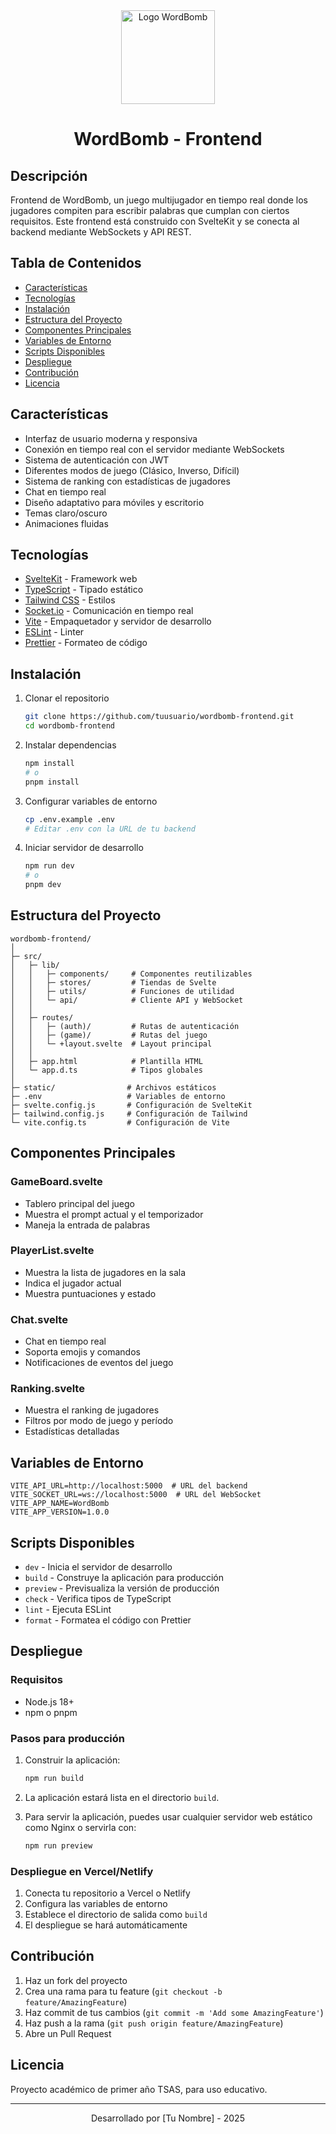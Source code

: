 <div align="center">
    <img width="150" height="150" src="https://i.imgur.com/bkOWbtZ.png" alt="Logo WordBomb">
    <h1>WordBomb - Frontend</h1>
</div>

## Descripción

Frontend de WordBomb, un juego multijugador en tiempo real donde los jugadores compiten para escribir palabras que cumplan con ciertos requisitos. Este frontend está construido con SvelteKit y se conecta al backend mediante WebSockets y API REST.

## Tabla de Contenidos
- [Características](#características)
- [Tecnologías](#tecnologías)
- [Instalación](#instalación)
- [Estructura del Proyecto](#estructura-del-proyecto)
- [Componentes Principales](#componentes-principales)
- [Variables de Entorno](#variables-de-entorno)
- [Scripts Disponibles](#scripts-disponibles)
- [Despliegue](#despliegue)
- [Contribución](#contribución)
- [Licencia](#licencia)

## Características

- Interfaz de usuario moderna y responsiva
- Conexión en tiempo real con el servidor mediante WebSockets
- Sistema de autenticación con JWT
- Diferentes modos de juego (Clásico, Inverso, Difícil)
- Sistema de ranking con estadísticas de jugadores
- Chat en tiempo real
- Diseño adaptativo para móviles y escritorio
- Temas claro/oscuro
- Animaciones fluidas

## Tecnologías

- [SvelteKit](https://kit.svelte.dev/) - Framework web
- [TypeScript](https://www.typescriptlang.org/) - Tipado estático
- [Tailwind CSS](https://tailwindcss.com/) - Estilos
- [Socket.io](https://socket.io/) - Comunicación en tiempo real
- [Vite](https://vitejs.dev/) - Empaquetador y servidor de desarrollo
- [ESLint](https://eslint.org/) - Linter
- [Prettier](https://prettier.io/) - Formateo de código

## Instalación

1. Clonar el repositorio
   ```bash
   git clone https://github.com/tuusuario/wordbomb-frontend.git
   cd wordbomb-frontend
   ```

2. Instalar dependencias
   ```bash
   npm install
   # o
   pnpm install
   ```

3. Configurar variables de entorno
   ```bash
   cp .env.example .env
   # Editar .env con la URL de tu backend
   ```

4. Iniciar servidor de desarrollo
   ```bash
   npm run dev
   # o
   pnpm dev
   ```

## Estructura del Proyecto

```
wordbomb-frontend/
│
├─ src/
│   ├─ lib/
│   │   ├─ components/     # Componentes reutilizables
│   │   ├─ stores/         # Tiendas de Svelte
│   │   ├─ utils/          # Funciones de utilidad
│   │   └─ api/            # Cliente API y WebSocket
│   │
│   ├─ routes/
│   │   ├─ (auth)/         # Rutas de autenticación
│   │   ├─ (game)/         # Rutas del juego
│   │   └─ +layout.svelte  # Layout principal
│   │
│   ├─ app.html            # Plantilla HTML
│   └─ app.d.ts            # Tipos globales
│
├─ static/                # Archivos estáticos
├─ .env                   # Variables de entorno
├─ svelte.config.js       # Configuración de SvelteKit
├─ tailwind.config.js     # Configuración de Tailwind
└─ vite.config.ts         # Configuración de Vite
```

## Componentes Principales

### GameBoard.svelte
- Tablero principal del juego
- Muestra el prompt actual y el temporizador
- Maneja la entrada de palabras

### PlayerList.svelte
- Muestra la lista de jugadores en la sala
- Indica el jugador actual
- Muestra puntuaciones y estado

### Chat.svelte
- Chat en tiempo real
- Soporta emojis y comandos
- Notificaciones de eventos del juego

### Ranking.svelte
- Muestra el ranking de jugadores
- Filtros por modo de juego y período
- Estadísticas detalladas

## Variables de Entorno

```env
VITE_API_URL=http://localhost:5000  # URL del backend
VITE_SOCKET_URL=ws://localhost:5000  # URL del WebSocket
VITE_APP_NAME=WordBomb
VITE_APP_VERSION=1.0.0
```

## Scripts Disponibles

- `dev` - Inicia el servidor de desarrollo
- `build` - Construye la aplicación para producción
- `preview` - Previsualiza la versión de producción
- `check` - Verifica tipos de TypeScript
- `lint` - Ejecuta ESLint
- `format` - Formatea el código con Prettier

## Despliegue

### Requisitos
- Node.js 18+
- npm o pnpm

### Pasos para producción

1. Construir la aplicación:
   ```bash
   npm run build
   ```

2. La aplicación estará lista en el directorio `build`.

3. Para servir la aplicación, puedes usar cualquier servidor web estático como Nginx o servirla con:
   ```bash
   npm run preview
   ```

### Despliegue en Vercel/Netlify

1. Conecta tu repositorio a Vercel o Netlify
2. Configura las variables de entorno
3. Establece el directorio de salida como `build`
4. El despliegue se hará automáticamente

## Contribución

1. Haz un fork del proyecto
2. Crea una rama para tu feature (`git checkout -b feature/AmazingFeature`)
3. Haz commit de tus cambios (`git commit -m 'Add some AmazingFeature'`)
4. Haz push a la rama (`git push origin feature/AmazingFeature`)
5. Abre un Pull Request

## Licencia

Proyecto académico de primer año TSAS, para uso educativo.

---

<div align="center">
    Desarrollado por [Tu Nombre] - 2025
</div>
